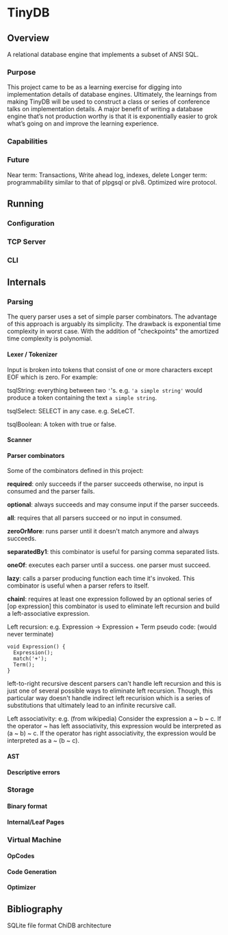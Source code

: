 # TinyDB

## Overview
A relational database engine that implements a subset of ANSI SQL.

### Purpose
This project came to be as a learning exercise for digging into implementation details of database engines. Ultimately, the learnings from making TinyDB will be used to construct a class or series of conference talks on implementation details. A major benefit of writing a database engine that’s not production worthy is that it is exponentially easier to grok what’s going on and improve the learning experience.

### Capabilities

### Future
Near term: Transactions, Write ahead log, indexes, delete
Longer term: programmability similar to that of plpgsql or plv8. Optimized wire protocol.

## Running
### Configuration
### TCP Server
### CLI

## Internals
### Parsing
The query parser uses a set of simple parser combinators. The advantage of this approach is arguably its simplicity. The drawback is exponential time complexity in worst case. With the addition of "checkpoints" the amortized time complexity is polynomial.

#### Lexer / Tokenizer
Input is broken into tokens that consist of one or more characters except EOF which is zero. For example:

tsqlString: everything between two `'`'s. e.g. `'a simple string'` would produce a token containing the text `a simple string`.

tsqlSelect: SELECT in any case. e.g. SeLeCT.

tsqlBoolean: A token with true or false.

#### Scanner

#### Parser combinators

Some of the combinators defined in this project:

**required**: only succeeds if the parser succeeds otherwise, no input is consumed and the parser fails.

**optional**: always succeeds and may consume input if the parser succeeds.

**all**: requires that all parsers succeed or no input in consumed.

**zeroOrMore**: runs parser until it doesn't match anymore and always succeeds.

**separatedBy1**: this combinator is useful for parsing comma separated lists.

**oneOf**: executes each parser until a success. one parser must succeed.

**lazy**: calls a parser producing function each time it's invoked. This combinator is useful when a parser refers to itself.

**chainl**: requires at least one expression followed by an optional series of [op expression]
this combinator is used to eliminate left recursion and build a left-associative expression.

Left recursion:
e.g. Expression -> Expression + Term
pseudo code: (would never terminate)

```
void Expression() {
  Expression();
  match('+');
  Term();
}
```

left-to-right recursive descent parsers can't handle left recursion and this is just one of several possible
ways to eliminate left recursion. Though, this particular way doesn't handle indirect left recurision which
is a series of substitutions that ultimately lead to an infinite recursive call.

Left associativity:
e.g. (from wikipedia) Consider the expression a ~ b ~ c.
If the operator ~ has left associativity, this expression would be interpreted as (a ~ b) ~ c.
If the operator has right associativity, the expression would be interpreted as a ~ (b ~ c).

#### AST
#### Descriptive errors
### Storage
#### Binary format
#### Internal/Leaf Pages
### Virtual Machine
#### OpCodes
#### Code Generation
#### Optimizer

## Bibliography

SQLite file format
ChiDB architecture